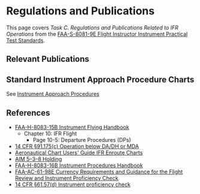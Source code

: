 # Regulations and Publications

This page covers *Task C. Regulations and Publications Related to IFR Operations* from the [FAA-S-8081-9E Flight Instructor Instrument Practical Test Standards](https://www.faa.gov/training_testing/testing/acs/cfi_instrument_pts_9.pdf).

<!--@include: ./docs/src/includes/publications/cfr.md | shift:1-->

<!--@include: ./docs/src/includes/privileges-limitations/ira.md | shift:1-->
<!--@include: ./docs/src/includes/currency.md | shift:1-->
<!--@include: ./docs/src/includes/logging-instrument.md | shift:2-->
<!--@include: ./docs/src/includes/logging-approaches.md | shift:2-->
<!--@include: ./docs/src/includes/logging-sim.md | shift:2-->
<!--@include: ./docs/src/includes/logbook-entries-ifr.md | shift:2-->
<!--@include: ./docs/src/includes/required-equipment/ifr.md | shift:2-->

## Relevant Publications

<!--@include: ./docs/src/includes/publications/ifh.md | shift:2-->
<!--@include: ./docs/src/includes/publications/aim.md | shift:2-->
<!--@include: ./docs/src/includes/publications/standards.md | shift:2-->
<!--@include: ./docs/src/includes/publications/afd.md | shift:2-->

<!--@include: ./docs/src/includes/departure-procedures.md | shift:1-->
<!--@include: ./docs/src/includes/arrival-procedures.md | shift:1-->
<!--@include: ./docs/src/includes/ifr-en-route.md | shift:1-->
<!--@include: ./docs/src/includes/ifr-altitudes.md | shift:1-->
<!--@include: ./docs/src/includes/mandatory-reporting-points.md | shift:1-->
<!--@include: ./docs/src/includes/waypoints.md | shift:1-->

## Standard Instrument Approach Procedure Charts

See [Instrument Approach Procedures](/cfii/approaches/overview)

## References

* [FAA-H-8083-15B Instrument Flying Handbook](https://www.faa.gov/sites/faa.gov/files/regulations_policies/handbooks_manuals/aviation/FAA-H-8083-15B.pdf)
  * Chapter 10: IFR Flight
    * Page 10-5: Departure Procedures (DPs)
* [14 CFR &sect;91.175(c) Operation below DA/DH or MDA](https://www.ecfr.gov/current/title-14/part-91#p-91.175(c))
* [Aeronautical Chart Users' Guide IFR Enroute Charts](https://www.faa.gov/air_traffic/flight_info/aeronav/digital_products/aero_guide/)
* [AIM 5–3–8 Holding](https://www.faa.gov/air_traffic/publications/atpubs/aim_html/chap5_section_3.html#$paragraph5-3-8)
* [FAA-H-8083-16B Instrument Procedures Handbook](https://www.faa.gov/regulations_policies/handbooks_manuals/aviation/instrument_procedures_handbook)
* [FAA-AC-61-98E Currency Requirements and Guidance for the Flight Review and Instrument Proficiency Check](https://www.faa.gov/documentLibrary/media/Advisory_Circular/AC_61-98E.pdf)
* [14 CFR &sect;61.57(d) Instrument proficiency check](https://www.ecfr.gov/current/title-14/chapter-I/subchapter-D/part-61/subpart-A/section-61.57#p-61.57(d))
